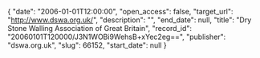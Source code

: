 {
  "date": "2006-01-01T12:00:00", 
  "open_access": false, 
  "target_url": "http://www.dswa.org.uk/", 
  "description": "", 
  "end_date": null, 
  "title": "Dry Stone Walling Association of Great Britain", 
  "record_id": "20060101T120000/J3N1WOBi9WehsB+xYec2eg==", 
  "publisher": "dswa.org.uk", 
  "slug": 66152, 
  "start_date": null
}

